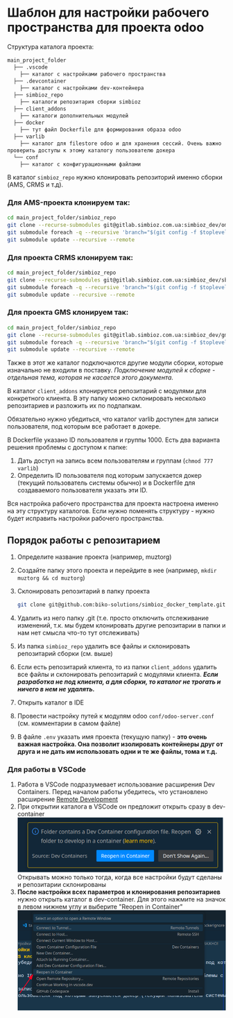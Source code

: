 # Шаблон для настройки рабочего пространства для проекта odoo

Структура каталога проекта:

```
main_project_folder
  ├── .vscode
    ├── каталог с настройками рабочего пространства
  ├── .devcontainer
    ├── каталог с настройками dev-контейнера
  ├── simbioz_repo
    ├── каталоги репозитария сборки simbioz
  ├── client_addons
    ├── каталоги дополнительных модулей
  ├── docker
    ├── тут файл Dockerfile для формирования образа odoo
  ├── varlib
    ├── каталог для filestore odoo и для хранения сессий. Очень важно проверить доступы к этому каталогу пользователю докера
  └── conf
    ├── каталог с конфигурационными файлами
```

В каталог `simbioz_repo` нужно клонировать репозиторий именно сборки (AMS, CRMS и т.д).

### Для AMS-проекта клонируем так:

```bash
cd main_project_folder/simbioz_repo
git clone --recurse-submodules git@gitlab.simbioz.com.ua:simbioz_dev/oms.git .
git submodule foreach -q --recursive 'branch="$(git config -f $toplevel/.gitmodules submodule.$name.branch)"; git checkout $branch'
git submodule update --recursive --remote
```

### Для проекта CRMS клонируем так:

```bash
cd main_project_folder/simbioz_repo
git clone --recurse-submodules git@gitlab.simbioz.com.ua:simbioz_dev/sbe.git .
git submodule foreach -q --recursive 'branch="$(git config -f $toplevel/.gitmodules submodule.$name.branch)"; git checkout $branch'
git submodule update --recursive --remote
```

### Для проекта GMS клонируем так:

```bash
cd main_project_folder/simbioz_repo
git clone --recurse-submodules git@gitlab.simbioz.com.ua:simbioz_dev/gms.git .
git submodule foreach -q --recursive 'branch="$(git config -f $toplevel/.gitmodules submodule.$name.branch)"; git checkout $branch'
git submodule update --recursive --remote
```

Также в этот же каталог подключаются другие модули сборки, которые изначально не входили в поставку.
_Подключение модулей к сборке - отдельная тема, которая не касается этого документа._

В каталог `client_addons` клонируется репозитарий с модулями для конкретного клиента. В эту
папку можно склонировать несколько репозитариев и разложить их по подпапкам. <br/>

Обязательно нужно убедиться, что каталог varlib доступен для записи пользователя, под которым все работает в докере. <br/>

В Dockerfile указано ID пользователя и группы 1000. Есть два варианта решения проблемы с доступом к папке:

1. Дать доступ на запись всем пользователям и группам (`chmod 777 varlib`)
2. Определить ID пользователя под которым запускается докер (текущий пользователь системы обычно) и в Dockerfile для создаваемого пользователя указать эти ID.

Вся настройка рабочего пространства для проекта настроена именно на эту структуру каталогов. Если нужно поменять структуру - нужно будет исправить настройки рабочего пространства.

## Порядок работы с репозитарием

1. Определите название проекта (например, muztorg)
2. Создайте папку этого проекта и перейдите в нее (например, `mkdir muztorg && cd muztorg`)
3. Склонировать репозитарий в папку проекта

   ```bash
   git clone git@github.com:biko-solutions/simbioz_docker_template.git .
   ```

4. Удалить из него папку .git (т.е. просто отключить отслеживание изменений, т.к. мы будем клонировать другие репозитарии в папки и нам нет смысла что-то тут отслеживать)
5. Из папка `simbioz_repo` удалить все файлы и склонировать репозитарий сборки (см. выше)
6. Если есть репозитарий клиента, то из папки `client_addons` удалить все файлы и склонировать репозитарий с модулями клиента. **_Если разработка не под клиента, а для сборки, то каталог не трогать и ничего в нем не удалять._**
7. Открыть каталог в IDE
8. Провести настройку путей к модулям odoo `conf/odoo-server.conf` (см. комментарии в самом файле)
9. В файле `.env` указать имя проекта (текущую папку) - **это очень важная настройка. Она позволит изолировать контейнеры друг от друга и не дать им использовать одни и те же файлы, тома и т.д.**

### Для работы в VSCode

1. Работа в VSCode подразумевает использование расширения Dev Containers. Перед началом работы убедитесь, что установлено расширение [Remote Development](https://marketplace.visualstudio.com/items?itemName=ms-vscode-remote.vscode-remote-extensionpack)
2. При открытии каталога в VSCode он предложит открыть сразу в dev-container
   ![alt text](docs/2024-03-31_17-44.png)
   Открывать можно только тогда, когда все настройки будут сделаны и репозитарии склонированы
3. **После настройки всех параметров и клонирования репозитариев** нужно открыть каталог в dev-container. Для этого нажмите на значок в левом нижнем углу и выберите "Reopen in Container"
   ![alt text](docs/2024-03-31_17-54.png)
